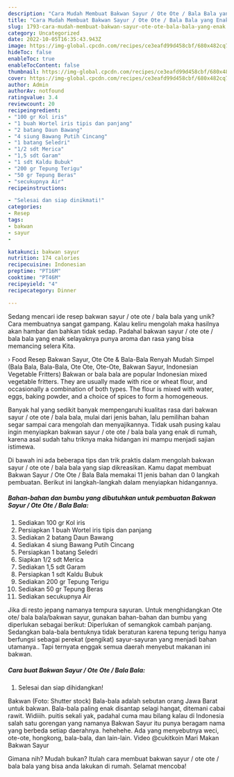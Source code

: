 ```yaml
---
description: "Cara Mudah Membuat Bakwan Sayur / Ote Ote / Bala Bala yang Enak"
title: "Cara Mudah Membuat Bakwan Sayur / Ote Ote / Bala Bala yang Enak"
slug: 1793-cara-mudah-membuat-bakwan-sayur-ote-ote-bala-bala-yang-enak
category: Uncategorized
date: 2022-10-05T16:35:43.943Z
image: https://img-global.cpcdn.com/recipes/ce3eafd99d458cbf/680x482cq70/bakwan-sayur-ote-ote-bala-bala-foto-resep-utama.jpg
hideToc: false
enableToc: true
enableTocContent: false
thumbnail: https://img-global.cpcdn.com/recipes/ce3eafd99d458cbf/680x482cq70/bakwan-sayur-ote-ote-bala-bala-foto-resep-utama.jpg
cover: https://img-global.cpcdn.com/recipes/ce3eafd99d458cbf/680x482cq70/bakwan-sayur-ote-ote-bala-bala-foto-resep-utama.jpg
author: Admin
authorAv: notfound
ratingvalue: 3.4
reviewcount: 20
recipeingredient:
- "100 gr Kol iris"
- "1 buah Wortel iris tipis dan panjang"
- "2 batang Daun Bawang"
- "4 siung Bawang Putih Cincang"
- "1 batang Seledri"
- "1/2 sdt Merica"
- "1,5 sdt Garam"
- "1 sdt Kaldu Bubuk"
- "200 gr Tepung Terigu"
- "50 gr Tepung Beras"
- "secukupnya Air"
recipeinstructions:

- "Selesai dan siap dinikmati!"
categories:
- Resep
tags:
- bakwan
- sayur
- 

katakunci: bakwan sayur  
nutrition: 174 calories
recipecuisine: Indonesian
preptime: "PT16M"
cooktime: "PT46M"
recipeyield: "4"
recipecategory: Dinner

---
```





Sedang mencari ide resep bakwan sayur / ote ote / bala bala yang unik? Cara membuatnya sangat gampang. Kalau keliru mengolah maka hasilnya akan hambar dan bahkan tidak sedap. Padahal bakwan sayur / ote ote / bala bala yang enak selayaknya punya aroma dan rasa yang bisa memancing selera Kita.





› Food Resep Bakwan Sayur, Ote Ote &amp; Bala-Bala Renyah Mudah Simpel (Bala Bala, Bala-Bala, Ote Ote, Ote-Ote, Bakwan Sayur, Indonesian Vegetable Fritters) Bakwan or bala bala are popular Indonesian mixed vegetable fritters. They are usually made with rice or wheat flour, and occasionally a combination of both types. The flour is mixed with water, eggs, baking powder, and a choice of spices to form a homogeneous.

Banyak hal yang sedikit banyak mempengaruhi kualitas rasa dari bakwan sayur / ote ote / bala bala, mulai dari jenis bahan, lalu pemilihan bahan segar sampai cara mengolah dan menyajikannya. Tidak usah pusing kalau ingin menyiapkan bakwan sayur / ote ote / bala bala yang enak di rumah, karena asal sudah tahu triknya maka hidangan ini mampu menjadi sajian istimewa.






Di bawah ini ada beberapa tips dan trik praktis dalam mengolah bakwan sayur / ote ote / bala bala yang siap dikreasikan. Kamu dapat membuat Bakwan Sayur / Ote Ote / Bala Bala memakai 11 jenis bahan dan 0 langkah pembuatan. Berikut ini langkah-langkah dalam menyiapkan hidangannya.

<!--inarticleads1-->

##### Bahan-bahan dan bumbu yang dibutuhkan untuk pembuatan Bakwan Sayur / Ote Ote / Bala Bala:

1. Sediakan 100 gr Kol iris
1. Persiapkan 1 buah Wortel iris tipis dan panjang
1. Sediakan 2 batang Daun Bawang
1. Sediakan 4 siung Bawang Putih Cincang
1. Persiapkan 1 batang Seledri
1. Siapkan 1/2 sdt Merica
1. Sediakan 1,5 sdt Garam
1. Persiapkan 1 sdt Kaldu Bubuk
1. Sediakan 200 gr Tepung Terigu
1. Sediakan 50 gr Tepung Beras
1. Sediakan secukupnya Air


Jika di resto jepang namanya tempura sayuran. Untuk menghidangkan Ote ote/ bala bala/bakwan sayur, gunakan bahan-bahan dan bumbu yang diperlukan sebagai berikut: Diperlukan of semangkok cambah panjang. Sedangkan bala-bala bentuknya tidak beraturan karena tepung terigu hanya berfungsi sebagai perekat (pengikat) sayur-sayuran yang menjadi bahan utamanya.. Tapi ternyata enggak semua daerah menyebut makanan ini bakwan. 

<!--inarticleads2-->

##### Cara buat Bakwan Sayur / Ote Ote / Bala Bala:


1. Selesai dan siap dihidangkan!

Bakwan (Foto: Shutter stock) Bala-bala adalah sebutan orang Jawa Barat untuk bakwan. Bala-bala paling enak disantap selagi hangat, ditemani cabai rawit. Widiiih. puitis sekali yak, padahal cuma mau bilang kalau di Indonesia salah satu gorengan yang namanya Bakwan Sayur itu punya beragam nama yang berbeda setiap daerahnya. hehehehe. Ada yang menyebutnya weci, ote-ote, hongkong, bala-bala, dan lain-lain. Video @cukitkoin Mari Makan Bakwan Sayur 

Gimana nih? Mudah bukan? Itulah cara membuat bakwan sayur / ote ote / bala bala yang bisa anda lakukan di rumah. Selamat mencoba!
